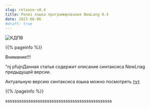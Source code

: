 ```yaml
---
slug: release-v0.4
title: Релиз языка программрования NewLang 0.4
date: 2023-06-06
#draft: true
---
```



![КДПВ](/ru/blog/langs.jpeg)


{{% pageinfo %}}

Внимание!!!

"nj pfujnДанная статья содержит описание синтаксиса NewLnag предыдущей версии.

Актуальную версию синтаксиса языка можно посмотреть [тут](/ru/docs/).

{{% /pageinfo %}}


ssssssssssssssssssssssssssssssssssssssssssssss